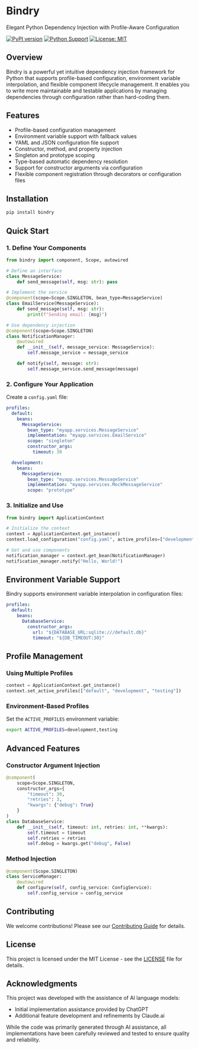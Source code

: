 # Bindry

Elegant Python Dependency Injection with Profile-Aware Configuration

[![PyPI version](https://badge.fury.io/py/bindry.svg)](https://badge.fury.io/py/bindry)
[![Python Support](https://img.shields.io/pypi/pyversions/bindry.svg)](https://pypi.org/project/bindry/)
[![License: MIT](https://img.shields.io/badge/License-MIT-yellow.svg)](https://opensource.org/licenses/MIT)

## Overview

Bindry is a powerful yet intuitive dependency injection framework for Python that supports profile-based configuration, environment variable interpolation, and flexible component lifecycle management. It enables you to write more maintainable and testable applications by managing dependencies through configuration rather than hard-coding them.

## Features

- Profile-based configuration management
- Environment variable support with fallback values
- YAML and JSON configuration file support
- Constructor, method, and property injection
- Singleton and prototype scoping
- Type-based automatic dependency resolution
- Support for constructor arguments via configuration
- Flexible component registration through decorators or configuration files

## Installation

```bash
pip install bindry
```

## Quick Start

### 1. Define Your Components

```python
from bindry import component, Scope, autowired

# Define an interface
class MessageService:
    def send_message(self, msg: str): pass

# Implement the service
@component(scope=Scope.SINGLETON, bean_type=MessageService)
class EmailService(MessageService):
    def send_message(self, msg: str):
        print(f"Sending email: {msg}")

# Use dependency injection
@component(scope=Scope.SINGLETON)
class NotificationManager:
    @autowired
    def __init__(self, message_service: MessageService):
        self.message_service = message_service

    def notify(self, message: str):
        self.message_service.send_message(message)
```

### 2. Configure Your Application

Create a `config.yaml` file:

```yaml
profiles:
  default:
    beans:
      MessageService:
        bean_type: "myapp.services.MessageService"
        implementation: "myapp.services.EmailService"
        scope: "singleton"
        constructor_args:
          timeout: 30

  development:
    beans:
      MessageService:
        bean_type: "myapp.services.MessageService"
        implementation: "myapp.services.MockMessageService"
        scope: "prototype"
```

### 3. Initialize and Use

```python
from bindry import ApplicationContext

# Initialize the context
context = ApplicationContext.get_instance()
context.load_configuration("config.yaml", active_profiles=["development"])

# Get and use components
notification_manager = context.get_bean(NotificationManager)
notification_manager.notify("Hello, World!")
```

## Environment Variable Support

Bindry supports environment variable interpolation in configuration files:

```yaml
profiles:
  default:
    beans:
      DatabaseService:
        constructor_args:
          url: "${DATABASE_URL:sqlite:///default.db}"
          timeout: "${DB_TIMEOUT:30}"
```

## Profile Management

### Using Multiple Profiles

```python
context = ApplicationContext.get_instance()
context.set_active_profiles(["default", "development", "testing"])
```

### Environment-Based Profiles

Set the `ACTIVE_PROFILES` environment variable:

```bash
export ACTIVE_PROFILES=development,testing
```

## Advanced Features

### Constructor Argument Injection

```python
@component(
    scope=Scope.SINGLETON,
    constructor_args={
        "timeout": 30,
        "retries": 3,
        "kwargs": {"debug": True}
    }
)
class DatabaseService:
    def __init__(self, timeout: int, retries: int, **kwargs):
        self.timeout = timeout
        self.retries = retries
        self.debug = kwargs.get("debug", False)
```

### Method Injection

```python
@component(Scope.SINGLETON)
class ServiceManager:
    @autowired
    def configure(self, config_service: ConfigService):
        self.config_service = config_service
```

## Contributing

We welcome contributions! Please see our [Contributing Guide](CONTRIBUTING.md) for details.

## License

This project is licensed under the MIT License - see the [LICENSE](LICENSE) file for details.

## Acknowledgments

This project was developed with the assistance of AI language models:
- Initial implementation assistance provided by ChatGPT
- Additional feature development and refinements by Claude.ai

While the code was primarily generated through AI assistance, all implementations have been carefully reviewed and tested to ensure quality and reliability.